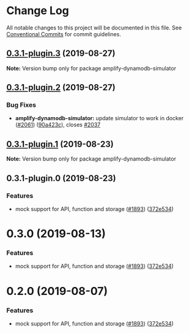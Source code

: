 # Change Log

All notable changes to this project will be documented in this file.
See [Conventional Commits](https://conventionalcommits.org) for commit guidelines.

## [0.3.1-plugin.3](https://github.com/aws-amplify/amplify-cli/compare/amplify-dynamodb-simulator@0.3.1-plugin.2...amplify-dynamodb-simulator@0.3.1-plugin.3) (2019-08-27)

**Note:** Version bump only for package amplify-dynamodb-simulator





## [0.3.1-plugin.2](https://github.com/aws-amplify/amplify-cli/compare/amplify-dynamodb-simulator@0.3.1-plugin.1...amplify-dynamodb-simulator@0.3.1-plugin.2) (2019-08-27)


### Bug Fixes

* **amplify-dynamodb-simulator:** update simulator to work in docker ([#2061](https://github.com/aws-amplify/amplify-cli/issues/2061)) ([90a423c](https://github.com/aws-amplify/amplify-cli/commit/90a423c)), closes [#2037](https://github.com/aws-amplify/amplify-cli/issues/2037)





## [0.3.1-plugin.1](https://github.com/aws-amplify/amplify-cli/compare/amplify-dynamodb-simulator@0.3.1-plugin.0...amplify-dynamodb-simulator@0.3.1-plugin.1) (2019-08-23)

**Note:** Version bump only for package amplify-dynamodb-simulator





## 0.3.1-plugin.0 (2019-08-23)


### Features

* mock support for API, function and storage ([#1893](https://github.com/aws-amplify/amplify-cli/issues/1893)) ([372e534](https://github.com/aws-amplify/amplify-cli/commit/372e534))





# 0.3.0 (2019-08-13)


### Features

* mock support for API, function and storage ([#1893](https://github.com/aws-amplify/amplify-cli/issues/1893)) ([372e534](https://github.com/aws-amplify/amplify-cli/commit/372e534))





# 0.2.0 (2019-08-07)


### Features

* mock support for API, function and storage ([#1893](https://github.com/aws-amplify/amplify-cli/issues/1893)) ([372e534](https://github.com/aws-amplify/amplify-cli/commit/372e534))
